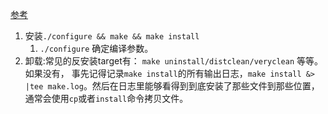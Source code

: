 [参考](https://www.linuxidc.com/Linux/2017-02/140309.htm)       
1. 安装`./configure && make && make install `      
    1. `./configure` 确定编译参数。    
1. 卸载:常见的反安装target有： `make uninstall/distclean/veryclean` 等等。如果没有， 事先记得记录`make install`的所有输出日志，`make install &> |tee make.log`。然后在日志里能够看得到到底安装了那些文件到那些位置，通常会使用`cp`或者`install`命令拷贝文件。
